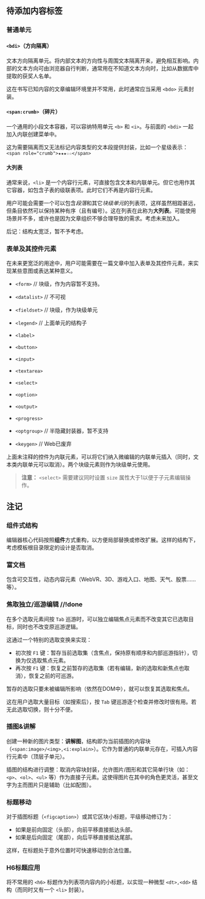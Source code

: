 ## 待添加内容标签

### 普通单元

#### `<bdi>`（方向隔离）

文本方向隔离单元。将内部文本的方向性与周围文本隔离开来，避免相互影响。内部的文本方向可由浏览器自行判断，通常用在不知道文本方向时，比如从数据库中提取的获奖人名单。

这在书写已知内容的文章编辑环境里并不常用，此时通常应当采用 `<bdo>` 元素封装。


#### `<span:crumb>`（碎片）

一个通用的小段文本容器，可以容纳特用单元 `<b>` 和 `<i>`。与前面的 `<bdi>` 一起加入内联创建菜单中。

这为需要隔离而又无法标记内容类型的文本段提供封装，比如一个星级表示：`<span role="crumb">★★★☆☆</span>`


#### 大列表

通常来说，`<li>` 是一个内容行元素，可直接包含文本和内联单元。但它也用作其它容器，如包含子表的级联表项。此时它们不再是内容行元素。

用户可能会需要一个可以包含*段落*和其它*块级单元*的列表项，这样虽然相距甚远，但条目依然可以保持某种有序（且有编号）。这在列表在此称为**大列表**。可能使用场景并不多，或许也是因为文章组织不够合理导致的需求。考虑未来加入。

后记：结构太宽泛，暂不予考虑。


### 表单及其控件元素

在未来更宽泛的用途中，用户可能需要在一篇文章中加入表单及其控件元素，来实现某些意图或表达某种意义。

- `<form>`      // 块级，作为内容暂不支持。
- `<datalist>`  // 不可视
- `<fieldset>`  // 块级，作为块级单元
- `<legend>`    // 上面单元的结构子

- `<label>`
- `<button>`
- `<input>`
- `<textarea>`
- `<select>`
- `<option>`
- `<output>`
- `<progress>`

- `<optgroup>`  // 半隐藏封装器，暂不支持
- `<keygen>`    // Web已废弃

上面未注释的控件为内联元素，可以将它们纳入微编辑的内联单元插入（同时，文本类内联单元可以取消）。两个块级元素则作为块级单元使用。

> **注意：**
> `<select>` 需要建议同时设置 `size` 属性大于1以便于子元素编辑操作。



## 注记

### 组件式结构

编辑器核心代码按照**组件**方式重构，以方便局部替换或修改扩展。这样的结构下，考虑模板根目录限定的设计是否取消。


### 富文档

包含可交互性，动态内容元素（WebVR、3D、游戏入口、地图、天气、股票……等）。


### 焦取独立/巡游编辑  //!done

在多个选取元素间按 `Tab` 巡游时，可以独立编辑焦点元素而不改变其它已选取目标，同时也不改变原巡游逻辑。

这通过一个特别的选取变换来实现：

- 初次按 `F1` 键：暂存当前选取集（含焦点，保持原有顺序和内部巡游指针），切换为仅选取焦点元素。
- 再次按 `F1` 键：恢复之前暂存的选取集（若有编辑，新的选取和新焦点也取消），恢复之前的可巡游。

暂存的选取只要未被编辑所影响（依然在DOM中），就可以恢复其选取和焦点。

这在用户选取大量目标（如搜索后），按 `Tab` 键巡游逐个检查并修改时很有用。若无此选取切换，则十分不便。


### 插图&讲解

创建一种新的图片类型：**讲解图**，结构即为当前插图的内容块（`<span:image>/<img>,<i:explain>`）。它作为普通的内联单元存在，可插入内容行元素中（顶层子单元）。

插图的结构进行调整：取消内容块封装，允许图片/图形和其它简单行块（如：`<p>`、`<ol>`、`<ul>` 等）作为直接子元素。这使得图片在其中的角色更灵活，甚至文字为主而图片只是辅助（比如配图）。


### 标题移动

对于插图标题（`<figcaption>`）或其它区块小标题，平级移动修订为：

- 如果是前向固定（头部），向前平移直接抵达头部。
- 如果是后向固定（尾部），向后平移直接抵达尾部。

这样，在标题处于意外位置时可快速移动到合法位置。


### H6标题应用

将不常用的 `<h6>` 标题作为列表项内容内的小标题，以实现一种微型 `<dt>,<dd>` 结构（而同时又有一个 `<li>` 封装）。
